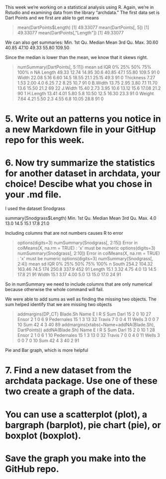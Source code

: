 This week we’re working on a statistical analysis using R. Again, we’re in Rstudio and examining data from the library “archdata.” The first data set is Dart Points and we first are able to get means

> mean(DartPoints$Length) 
[1] 49.33077
> mean(DartPoints[, 5])
[1] 49.33077
> mean(DartPoints[,"Length"])
[1] 49.33077

We can also get summaries:
   Min. 1st Qu.  Median    Mean 3rd Qu.    Max. 
  30.60   40.85   47.10   49.33   55.80  109.50 

Since the median is lower than the mean, we know that it skews right. 

> numSummary(DartPoints[, 5:11])
           mean    sd   IQR   0%   25%  50%   75%  100%  n NA
Length    49.33 12.74 14.95 30.6 40.85 47.1 55.80 109.5 91  0
Width     22.08  5.16  6.60 14.5 18.55 21.1 25.15  49.3 91  0
Thickness  7.27  1.53  2.00  4.0  6.25  7.2  8.25  10.7 91  0
B.Width   13.75  2.95  3.80  7.1 11.70 13.6 15.50  21.2 69 22
J.Width   15.40  2.73  3.95 10.6 13.12 15.6 17.08  21.2 90  1
H.Length  13.41  4.01  5.80  5.8 10.50 12.5 16.30  23.3 91  0
Weight     7.64  4.21  5.50  2.3  4.55  6.8 10.05  28.8 91  0

# 5. Write out an patterns you notice in a new Markdown file in your GitHup repo for this week. 
# 6. Now try summarize the statistics for another dataset in archdata, your choice! Descibe what you chose in your .md file.  

I used the dataset Snodgrass

summary(Snodgrass$Length)
   Min. 1st Qu.  Median    Mean 3rd Qu.    Max. 
    4.0    13.0    14.5    15.1    17.8    21.0 

Including columns that are not numbers causes R to error
> options(digits=3)
> numSummary(Snodgrass[, 2:15])
Error in colMeans(X, na.rm = TRUE) : 'x' must be numeric
> options(digits=3)
> numSummary(Snodgrass[, 2:10])
Error in colMeans(X, na.rm = TRUE) : 'x' must be numeric
> options(digits=3)
> numSummary(Snodgrass[, 2:4])
        mean     sd    IQR   0% 25%   50%   75% 100%  n
South  254.2 104.32 163.46 74.5 174 250.8 337.9  452 91
Length  15.1   3.32   4.75  4.0  13  14.5  17.8   21 91
Width   15.1   3.17   4.00  5.0  13  15.0  17.0   24 91

So in numSummary we need to include columns that are only numerical because otherwise the whole command will fail.

We were able to add sums as well as finding the missing two objects. The sum helped identify that we are missing two objects
> addmargins(DP_CT)
            Blade.Sh
Name          E  I  R  S Sum
  Darl       15  2  0 10  27
  Ensor       2  1  0  6   9
  Pedernales 15  1  3 13  32
  Travis      7  0  0  4  11
  Wells       3  0  0  7  10
  Sum        42  4  3 40  89
> addmargins(xtabs(~Name+addNA(Blade.Sh), DartPoints))
            addNA(Blade.Sh)
Name          E  I  R  S <NA> Sum
  Darl       15  2  0 10    1  28
  Ensor       2  1  0  6    1  10
  Pedernales 15  1  3 13    0  32
  Travis      7  0  0  4    0  11
  Wells       3  0  0  7    0  10
  Sum        42  4  3 40    2  91


Pie and Bar graph, which is more helpful


# 7. Find a new dataset from the archdata package. Use one of these two create a graph of the data. 
# You can use a scatterplot (plot), a bargraph (barplot), pie chart (pie), or boxplot (boxplot).
# Save the graph you make into the GitHub repo. 


